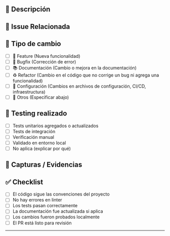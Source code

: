 ## 📄 Descripción

<!--
Explique de forma clara y concisa el propósito de este PR.
Incluya contexto relevante como:
- ¿Qué problema resuelve?
- ¿Qué funcionalidad agrega?
- ¿Por qué es necesario?
-->

## 🔗 Issue Relacionada

<!-- Closes #[ID_DEL_ISSUE] -->

## 📑 Tipo de cambio

- [ ] 🚀 Feature (Nueva funcionalidad)
- [ ] 🐛 Bugfix (Corrección de error)
- [ ] 📚 Documentación (Cambio o mejora en la documentación)
- [ ] ♻️ Refactor (Cambio en el código que no corrige un bug ni agrega una funcionalidad)
- [ ] 🔧 Configuración (Cambios en archivos de configuración, CI/CD, infraestructura)
- [ ] 🧹 Otros (Especificar abajo)

<!-- Detalles adicionales si se selecciona "Otros": -->

## 🧪 Testing realizado

- [ ] Tests unitarios agregados o actualizados
- [ ] Tests de integración
- [ ] Verificación manual
- [ ] Validado en entorno local
- [ ] No aplica (explicar por qué)

<!-- Detalles sobre pruebas, pasos realizados, comandos ejecutados o evidencia si aplica -->

## 📸 Capturas / Evidencias

<!-- Adjunte imágenes, videos, logs o cualquier evidencia que respalde los cambios -->

## ✅ Checklist

- [ ] El código sigue las convenciones del proyecto
- [ ] No hay errores en linter
- [ ] Los tests pasan correctamente
- [ ] La documentación fue actualizada si aplica
- [ ] Los cambios fueron probados localmente
- [ ] El PR está listo para revisión

---

<!--
Comentarios adicionales para los revisores:
- Riesgos conocidos
- Consideraciones técnicas
- Dependencias externas
-->
